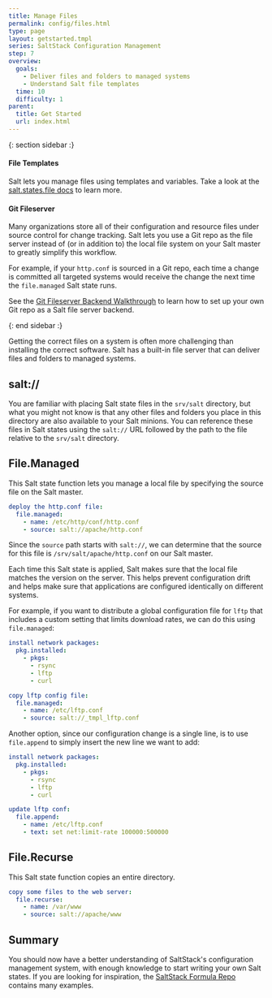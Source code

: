 ```yaml
---
title: Manage Files
permalink: config/files.html
type: page
layout: getstarted.tmpl
series: SaltStack Configuration Management
step: 7
overview:
  goals:
    - Deliver files and folders to managed systems
    - Understand Salt file templates
  time: 10
  difficulty: 1
parent:
  title: Get Started
  url: index.html
---
```


{: section sidebar :}

#### File Templates

Salt lets you manage files using templates and variables. Take a look at the
[salt.states.file
docs](https://docs.saltstack.com/en/latest/ref/states/all/salt.states.file.html)
to learn more.

#### Git Fileserver

Many organizations store all of their configuration and resource files under
source control for change tracking. Salt lets you use a Git repo as the file
server instead of (or in addition to) the local file system on your Salt master
to greatly simplify this workflow.

For example, if your `http.conf` is sourced in a Git repo, each time a change
is committed all targeted systems would receive the change the next time the
`file.managed` Salt state runs.

See the [Git Fileserver Backend
Walkthrough](https://docs.saltstack.com/en/latest/topics/tutorials/gitfs.html#git-fileserver-backend-walkthrough)
to learn how to set up your own Git repo as a Salt file server backend.

{: end sidebar :}

Getting the correct files on a system is often more challenging than installing
the correct software. Salt has a built-in file server that can deliver files
and folders to managed systems. 

## salt://

You are familiar with placing Salt state files in the `srv/salt` directory, but what
you might not know is that any other files and folders you place in this directory
are also available to your Salt minions. You can reference these files in Salt states using
the `salt://` URL followed by the path to the file relative to the `srv/salt` directory.

## File.Managed 

This Salt state function lets you manage a local file by specifying the source file
on the Salt master.

~~~ yaml
deploy the http.conf file:
  file.managed:
    - name: /etc/http/conf/http.conf
    - source: salt://apache/http.conf
~~~

Since the `source` path starts with `salt://`, we can determine that the source
for this file is `/srv/salt/apache/http.conf` on our Salt master.

Each time this Salt state is applied, Salt makes sure that the local file matches
the version on the server. This helps prevent configuration drift and helps
make sure that applications are configured identically on different systems.

For example, if you want to distribute a global configuration file for `lftp`
that includes a custom setting that limits download rates, we can do this using
`file.managed`:

~~~ yaml
install network packages:
  pkg.installed:
    - pkgs:
      - rsync
      - lftp
      - curl

copy lftp config file:
  file.managed:
    - name: /etc/lftp.conf
    - source: salt://_tmpl_lftp.conf
~~~

Another option, since our configuration change is a single line, is to use
`file.append` to simply insert the new line we want to add:

~~~ yaml
install network packages:
  pkg.installed:
    - pkgs:
      - rsync
      - lftp
      - curl

update lftp conf:
  file.append:
    - name: /etc/lftp.conf
    - text: set net:limit-rate 100000:500000
~~~

## File.Recurse

This Salt state function copies an entire directory.

~~~ yaml
copy some files to the web server:
  file.recurse:
    - name: /var/www
    - source: salt://apache/www
~~~

## Summary

You should now have a better understanding of SaltStack's configuration
management system, with enough knowledge to start writing your own Salt states. If
you are looking for inspiration, the [SaltStack Formula
Repo](https://github.com/saltstack-formulas) contains many examples.


